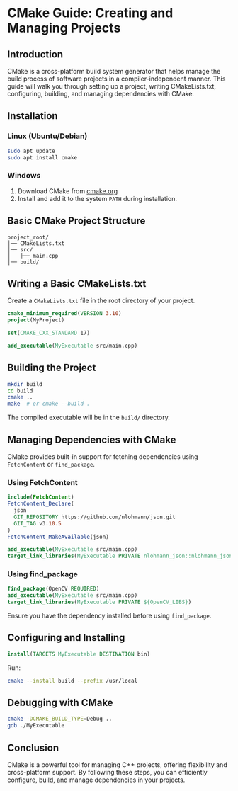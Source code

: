 # CMake Guide: Creating and Managing Projects

## Introduction
CMake is a cross-platform build system generator that helps manage the build process of software projects in a compiler-independent manner. This guide will walk you through setting up a project, writing CMakeLists.txt, configuring, building, and managing dependencies with CMake.

## Installation

### Linux (Ubuntu/Debian)
```sh
sudo apt update
sudo apt install cmake
```

### Windows
1. Download CMake from [cmake.org](https://cmake.org/download/)
2. Install and add it to the system `PATH` during installation.

## Basic CMake Project Structure
```
project_root/
│── CMakeLists.txt
│── src/
│   ├── main.cpp
│── build/
```

## Writing a Basic CMakeLists.txt
Create a `CMakeLists.txt` file in the root directory of your project.
```cmake
cmake_minimum_required(VERSION 3.10)
project(MyProject)

set(CMAKE_CXX_STANDARD 17)

add_executable(MyExecutable src/main.cpp)
```

## Building the Project
```sh
mkdir build
cd build
cmake ..
make  # or cmake --build .
```

The compiled executable will be in the `build/` directory.

## Managing Dependencies with CMake
CMake provides built-in support for fetching dependencies using `FetchContent` or `find_package`.

### Using FetchContent
```cmake
include(FetchContent)
FetchContent_Declare(
  json
  GIT_REPOSITORY https://github.com/nlohmann/json.git
  GIT_TAG v3.10.5
)
FetchContent_MakeAvailable(json)

add_executable(MyExecutable src/main.cpp)
target_link_libraries(MyExecutable PRIVATE nlohmann_json::nlohmann_json)
```

### Using find_package
```cmake
find_package(OpenCV REQUIRED)
add_executable(MyExecutable src/main.cpp)
target_link_libraries(MyExecutable PRIVATE ${OpenCV_LIBS})
```
Ensure you have the dependency installed before using `find_package`.

## Configuring and Installing
```cmake
install(TARGETS MyExecutable DESTINATION bin)
```
Run:
```sh
cmake --install build --prefix /usr/local
```

## Debugging with CMake
```sh
cmake -DCMAKE_BUILD_TYPE=Debug ..
gdb ./MyExecutable
```

## Conclusion
CMake is a powerful tool for managing C++ projects, offering flexibility and cross-platform support. By following these steps, you can efficiently configure, build, and manage dependencies in your projects.

